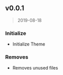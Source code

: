 
<a name="v0.0.1"></a>
## v0.0.1

> 2019-08-18

### Initialize

* Initialize Theme

### Removes

* Removes unused files

